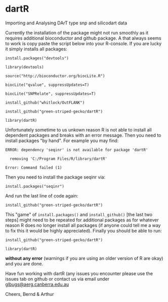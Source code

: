 # dartR
Importing and Analysing DArT type snp and silicodart data


Currently the installation of the package might not run smoothly as it requires additional bioconductor and github package. 
A that always seems to work is copy paste the script below into your R-console. If you are lucky it simply installs all packages:


```install.packages("devtools")```

```library(devtools)```

```source("http://bioconductor.org/biocLite.R")```

```biocLite("qvalue", suppressUpdates=T)```

```biocLite("SNPRelate", suppressUpdates=T)```

```install_github("whitlock/OutFLANK")```

```install_github("green-striped-gecko/dartR")```

```library(dartR)```



Unfortunately sometime to us unkown reason R is not able to install all dependent packages and breaks with an error message. 
Then you need to install packages "by hand". For example you may find:

```ERROR: dependency 'seqinr' is not available for package 'dartR'```

```  removing 'C:/Program Files/R/library/dartR'```

```Error: Command failed (1)```

Then you need to install the package seqinr via: 

```install.packages("seqinr")```

And run the last line of code again:

```install_github("green-striped-gecko/dartR")```

This "game"  of ```install.packages()``` and ```install_github()``` [the last two steps] might need to be repeated for additional packages as for whatever reason R does no longer install all packages (if anyone could tell me a way to fix this it would be highly appreciated). Finally you should be able to run:

```install_github("green-striped-gecko/dartR")```

```library(dartR)```

**without any error** (warnings if you are using an older version of R are okay) and you are done. 

Have fun working with dartR (any issues you encounter please use the issues tab on github or contact us via email under glbugs@aerg.canberra.edu.au

Cheers, Bernd & Arthur


